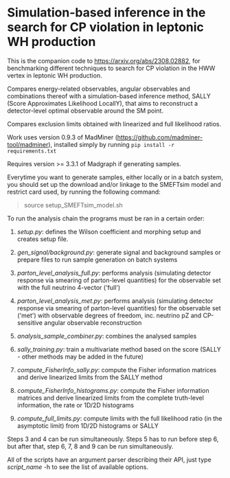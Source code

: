 # Simulation-based inference in the search for CP violation in leptonic WH production

This is the companion code to https://arxiv.org/abs/2308.02882, for benchmarking different techniques to search for CP violation in the HWW vertex in leptonic WH production.

Compares energy-related observables, angular observables and combinations thereof with a simulation-based inference method, SALLY (Score Approximates Likelihood LocallY), that aims to reconstruct a detector-level optimal observable around the SM point.

Compares exclusion limits obtained with linearized and full likelihood ratios.

Work uses version 0.9.3 of MadMiner (https://github.com/madminer-tool/madminer), installed simply by running `pip install -r requirements.txt`

Requires version >= 3.3.1 of Madgraph if generating samples.

Everytime you want to generate samples, either locally or in a batch system, you should set up the download and/or linkage to the SMEFTsim model and restrict card used, by running the following command:
> source setup_SMEFTsim_model.sh

To run the analysis chain the programs must be ran in a certain order:

1. _setup.py_: defines the Wilson coefficient and morphing setup and creates setup file.

2. _gen\_signal/background.py_: generate signal and background samples or prepare files to run sample generation on batch systems

3. _parton\_level\_analysis\_full.py_: performs analysis (simulating detector response via smearing of parton-level quantities) for the observable set with the full neutrino 4-vector ('full')

4. _parton\_level\_analysis\_met.py_: performs analysis (simulating detector response via smearing of parton-level quantities) for the observable set ('met') with observable degrees of freedom, inc. neutrino pZ and CP-sensitive angular observable reconstruction

5. _analysis\_sample\_combiner.py_: combines the analysed samples

6. _sally\_training.py_: train a multivariate method based on the score (SALLY - other methods may be added in the future)

7. _compute\_FisherInfo\_sally.py_: compute the Fisher information matrices and derive linearized limits from the SALLY method 

8. _compute\_FisherInfo\_histograms.py_: compute the Fisher information matrices and derive linearized limits from the complete truth-level information, the rate or 1D/2D histograms 

9. _compute\_full\_limits.py_: compute limits with the full likelihood ratio (in the asymptotic limit) from 1D/2D histograms or SALLY

Steps 3 and 4 can be run simultaneously. Steps 5 has to run before step 6, but after that, step 6, 7, 8 and 9 can be run simultaneously.

All of the scripts have an argument parser describing their API, just type _script_name_ -h to see the list of available options.
